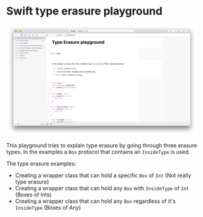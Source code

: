 # Swift type erasure playground

![Screenshot](/misc/screenshot.png?raw=true)

This playground tries to explain type erasure by going through three erasure types. In the examples a `Box` protocol that contains an `InsideType` is used.

The type erasure examples:

- Creating a wrapper class that can hold a specific `Box` of `Int` (Not really type erasure)
- Creating a wrapper class that can hold any `Box` with `InsideType` of `Int` (Boxes of Ints)
- Creating a wrapper class that can hold any `Box` regardless of it's 
`InsideType` (Boxes of Any)